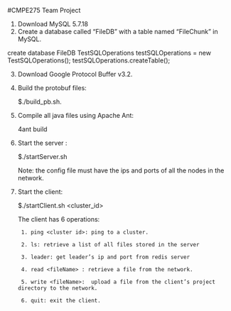 #CMPE275 Team Project

1. Download MySQL 5.7.18 
2. Create a database called “FileDB” with a table named “FileChunk” in MySQL. 

create database FileDB
TestSQLOperations testSQLOperations = new TestSQLOperations();
testSQLOperations.createTable();

3. Download Google Protocol Buffer v3.2. 
4. Build the protobuf files: 

	$./build_pb.sh. 

5. Compile all java files using Apache Ant: 

    4ant build 

6. Start the server : 

	$./startServer.sh <config file> 

	Note: the config file must have the ips and ports of all the nodes in the network. 
7. Start the client: 

	$./startClient.sh <cluster_id>

	The client has 6 operations:   
	
        1. ping <cluster id>: ping to a cluster.
        
        2. ls: retrieve a list of all files stored in the server
        
        3. leader: get leader’s ip and port from redis server
        
        4. read <fileName> : retrieve a file from the network.
        
        5. write <fileName>:  upload a file from the client’s project directory to the network.
        
        6. quit: exit the client.



